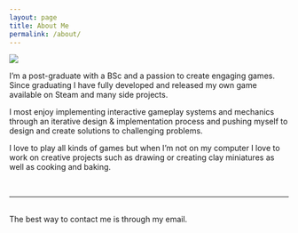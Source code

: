 ```yaml
---
layout: page
title: About Me
permalink: /about/
---
```


<img class="col one right" src="{{ site.baseurl }}/img/profile_1.jpg">

I’m a post-graduate with a BSc and a passion to create engaging games. Since graduating I have fully developed and released my own game available on Steam and many side projects.

I most enjoy implementing interactive gameplay systems and mechanics through an iterative design & implementation process and pushing myself to design and create solutions to challenging problems.

I love to play all kinds of games but when I’m not on my computer I love to work on creative projects such as drawing or creating clay miniatures as well as cooking and baking.

<br/>
<hr/>
<br/>
<span class="contacticon center">
	<a href="mailto:tomparadise1@gmail.com"><i class="fa fa-envelope-square"></i></a>
	<a href="https://github.com/TomParadise" target="_blank"><i class="fa fa-github-square"></i></a>
	<a href="https://www.linkedin.com/in/tom-paradise-4a52b82b0/" target="_blank"><i class="fa fa-linkedin-square"></i></a>
	<a href="https://twitter.com/Tom_Para1" target="_blank"><i class="fa fa-twitter-square"></i></a>
</span>

<div class="col three caption">
	The best way to contact me is through my email.
</div>

